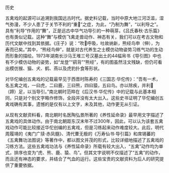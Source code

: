历史

五禽戏的起源可以追溯到我国远古时代。据史料记载，当时中原大地江河泛滥，湿气弥漫，不少人患了于关节不利的“重”之症，为此，“乃制为舞”，“以利导之”。具有“利导”作用的“舞”，正是远古中华气功导引的一种萌芽。《吕氏春秋·古乐篇》也有类似记载。这种“舞”与模仿飞禽走兽动作、神态有关，我们可以在考古文物和历代文献中找到其依据。《庄子》说：“吹呼吸，吐故纳新，熊经鸟申（伸），为寿而已矣。”其中，“熊经鸟伸”，就是对古代养生之士模仿动物姿势习练气功的生动而形象的描绘。1973年湖南长沙马王堆三号汉墓出土的44幅帛书《导引图》中也有不少模仿动物的姿势，如“龙登”“鹞背”“熊经”，有的图虽然注文残缺，但仍可看出模仿猴、猫、犬、鹤、燕以及虎豹扑食等形状。

对华佗编创五禽戏的记载最早见于西晋时陈寿的《三国志·华佗传》：“吾有一术，名五禽之戏，一曰虎，二曰鹿，三曰熊，四曰猿，五曰鸟。亦以除疾，并利（蹄）足，以当导引。”南北朝时范晔在《后汉书·华佗传》中的记载与此基本相同，只是对个别文字略作修饰，全段并没有太大出入。这些史书证明了华佗编创五禽戏确有其事，遗憾的是仅有以上文字，未及其他，动作更无从引证。

从现有文献资料看，南北朝时名医陶弘景所著的《养性延命录》最早用文字描述了五禽戏的具体动作。由于南北朝距东汉末年不过300年，因此，可以认为该套五禽戏动作可能比较接近华佗创编的五禽戏，但是习练起来动作难度较大。此后，明代周履靖的《夷门广牍·赤凤髓》、清代曹无极的《万寿仙书·导引篇》和席锡蕃的《五禽舞功法图说》等著作中，都以图文并茂的形式，比较详细地描述了五禽戏的习练方法。这些五禽戏功法与《养性延命录》所载有较大出入，“五禽”动作均为单式，排序也变为“虎、熊、鹿、猿、鸟”。但其文字说明不仅描述了“五禽”的动作，而且还有神态的要求，并结合了气血的运行。这些宝贵的文献资料为后人的研究提供了重要依据。


